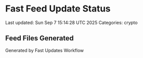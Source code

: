 # Fast Feed Update Status
Last updated: Sun Sep  7 15:14:28 UTC 2025
Categories: crypto

## Feed Files Generated

Generated by Fast Updates Workflow
